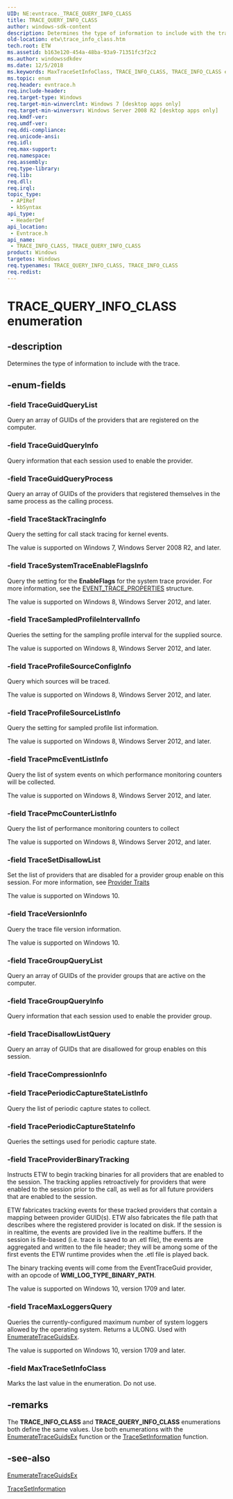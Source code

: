 ```yaml
---
UID: NE:evntrace._TRACE_QUERY_INFO_CLASS
title: TRACE_QUERY_INFO_CLASS
author: windows-sdk-content
description: Determines the type of information to include with the trace.
old-location: etw\trace_info_class.htm
tech.root: ETW
ms.assetid: b163e120-454a-48ba-93a9-71351fc3f2c2
ms.author: windowssdkdev
ms.date: 12/5/2018
ms.keywords: MaxTraceSetInfoClass, TRACE_INFO_CLASS, TRACE_INFO_CLASS enumeration [ETW], TRACE_INFO_CLASS,TRACE_QUERY_INFO_CLASS, TRACE_INFO_CLASS,TRACE_QUERY_INFO_CLASS enumeration [ETW], TRACE_QUERY_INFO_CLASS, TraceDisallowListQuery, TraceGroupQueryInfo, TraceGroupQueryList, TraceGuidQueryInfo, TraceGuidQueryList, TraceGuidQueryProcess, TraceMaxLoggersQuery, TracePeriodicCaptureStateInfo, TracePeriodicCaptureStateListInfo, TracePmcCounterListInfo, TracePmcEventListInfo, TraceProfileSourceConfigInfo, TraceProfileSourceListInfo, TraceProviderBinaryTracking, TraceSampledProfileIntervalInfo, TraceSetDisallowList, TraceStackTracingInfo, TraceSystemTraceEnableFlagsInfo, TraceVersionInfo, etw.trace_info_class, evntrace/MaxTraceSetInfoClass, evntrace/TRACE_INFO_CLASS, evntrace/TraceDisallowListQuery, evntrace/TraceGroupQueryInfo, evntrace/TraceGroupQueryList, evntrace/TraceGuidQueryInfo, evntrace/TraceGuidQueryList, evntrace/TraceGuidQueryProcess, evntrace/TraceMaxLoggersQuery, evntrace/TracePeriodicCaptureStateInfo, evntrace/TracePeriodicCaptureStateListInfo, evntrace/TracePmcCounterListInfo, evntrace/TracePmcEventListInfo, evntrace/TraceProfileSourceConfigInfo, evntrace/TraceProfileSourceListInfo, evntrace/TraceProviderBinaryTracking, evntrace/TraceSampledProfileIntervalInfo, evntrace/TraceSetDisallowList, evntrace/TraceStackTracingInfo, evntrace/TraceSystemTraceEnableFlagsInfo, evntrace/TraceVersionInfo
ms.topic: enum
req.header: evntrace.h
req.include-header: 
req.target-type: Windows
req.target-min-winverclnt: Windows 7 [desktop apps only]
req.target-min-winversvr: Windows Server 2008 R2 [desktop apps only]
req.kmdf-ver: 
req.umdf-ver: 
req.ddi-compliance: 
req.unicode-ansi: 
req.idl: 
req.max-support: 
req.namespace: 
req.assembly: 
req.type-library: 
req.lib: 
req.dll: 
req.irql: 
topic_type:
 - APIRef
 - kbSyntax
api_type:
 - HeaderDef
api_location:
 - Evntrace.h
api_name:
 - TRACE_INFO_CLASS, TRACE_QUERY_INFO_CLASS
product: Windows
targetos: Windows
req.typenames: TRACE_QUERY_INFO_CLASS, TRACE_INFO_CLASS
req.redist: 
---
```


# TRACE_QUERY_INFO_CLASS enumeration


## -description


Determines the type of information to include with the trace.


## -enum-fields




### -field TraceGuidQueryList

Query an array of GUIDs of the providers that are registered on the computer.


### -field TraceGuidQueryInfo

Query information that each session used to enable the provider.


### -field TraceGuidQueryProcess

Query an array of GUIDs of the providers that registered themselves in the same process as the calling process.


### -field TraceStackTracingInfo

Query the setting for call stack tracing for kernel events. 

The value is supported on Windows 7, Windows Server 2008 R2, and later. 


### -field TraceSystemTraceEnableFlagsInfo

Query the setting for the <b>EnableFlags</b> for the system trace provider. For more information, see the <a href="https://msdn.microsoft.com/0c967971-8df1-4679-a8a9-a783f5b35860">EVENT_TRACE_PROPERTIES</a> structure. 

The value is supported on Windows 8, Windows Server 2012, and later. 


### -field TraceSampledProfileIntervalInfo

Queries the setting for the sampling profile interval for the supplied source. 

The value is supported on Windows 8, Windows Server 2012, and later. 


### -field TraceProfileSourceConfigInfo

Query which sources will be traced. 

The value is supported on Windows 8, Windows Server 2012, and later. 


### -field TraceProfileSourceListInfo

Query the setting for sampled profile list information. 

The value is supported on Windows 8, Windows Server 2012, and later. 


### -field TracePmcEventListInfo

Query the list of system events on which performance monitoring counters will be collected.

The value is supported on Windows 8, Windows Server 2012, and later. 


### -field TracePmcCounterListInfo

Query the list of performance monitoring counters to  collect 

The value is supported on Windows 8, Windows Server 2012, and later. 


### -field TraceSetDisallowList

Set the list of providers that are disabled for a provider group enable on this session. For more information, see <a href="https://msdn.microsoft.com/97755D64-BF57-4C0D-8ED4-040FC375C4AF">Provider Traits</a>


The value is supported on Windows 10. 


### -field TraceVersionInfo

Query the trace file version information.

The value is supported on Windows 10.


### -field TraceGroupQueryList

Query an array of GUIDs of the provider groups that are active on the computer.


### -field TraceGroupQueryInfo

Query information that each session used to enable the provider group.


### -field TraceDisallowListQuery

Query an array of GUIDs that are disallowed for group enables on this session.


### -field TraceCompressionInfo


### -field TracePeriodicCaptureStateListInfo

Query the list of periodic capture states to collect. 


### -field TracePeriodicCaptureStateInfo

Queries the settings used for periodic capture state.


### -field TraceProviderBinaryTracking

Instructs ETW to begin tracking binaries for all providers that are enabled to the session. The tracking applies retroactively for providers that were enabled to the session prior to the call, as well as for all future providers that are enabled to the session. 

 ETW fabricates tracking events for these tracked providers that contain a mapping between provider GUID(s). ETW also fabricates the file path that describes where the registered provider is located on disk. If the session is in realtime, the events are provided live in the realtime buffers. If the session is file-based (i.e. trace is saved to an .etl file), the events are aggregated and written to the file header; they will be among some of the first events the ETW runtime provides when the .etl file is played back.

 



The binary tracking events will come from the EventTraceGuid provider, with an opcode of <b>WMI_LOG_TYPE_BINARY_PATH</b>.

The value is supported on Windows 10, version 1709 and later.


### -field TraceMaxLoggersQuery

Queries the currently-configured maximum number of system loggers allowed by the operating system.  Returns a ULONG.  Used with <a href="https://msdn.microsoft.com/9d70fe21-1750-4d60-a825-2004f7d666c7">EnumerateTraceGuidsEx</a>.

The value is supported on Windows 10, version 1709 and later.


### -field MaxTraceSetInfoClass

Marks the last value in the enumeration. Do not use.


## -remarks



The <b>TRACE_INFO_CLASS</b> and <b>TRACE_QUERY_INFO_CLASS</b> enumerations both define the same values. Use both enumerations with the <a href="https://msdn.microsoft.com/9d70fe21-1750-4d60-a825-2004f7d666c7">EnumerateTraceGuidsEx</a> function or the <a href="https://msdn.microsoft.com/f4cdbe32-6885-4844-add5-560961c3dd1d">TraceSetInformation</a> function. 




## -see-also




<a href="https://msdn.microsoft.com/9d70fe21-1750-4d60-a825-2004f7d666c7">EnumerateTraceGuidsEx</a>



<a href="https://msdn.microsoft.com/f4cdbe32-6885-4844-add5-560961c3dd1d">TraceSetInformation</a>
 

 

